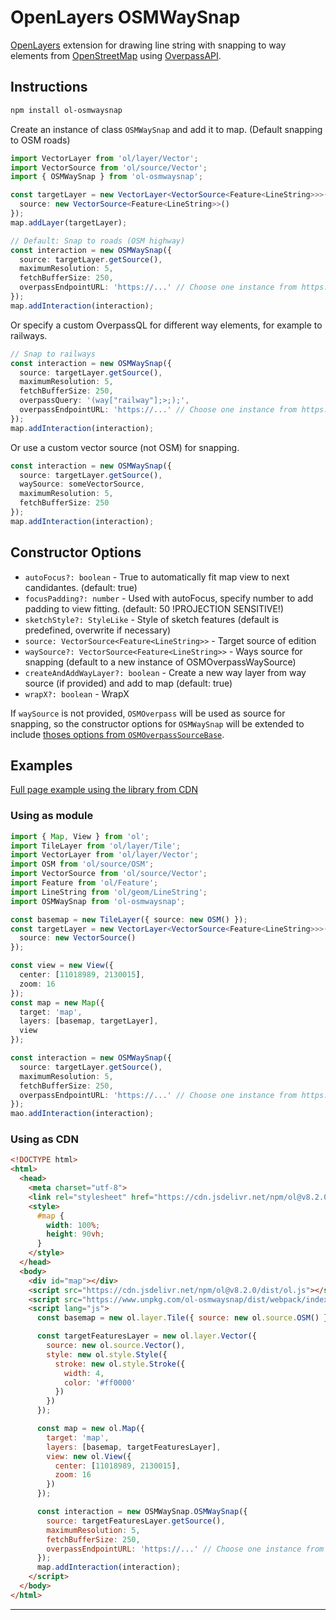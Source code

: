 # OpenLayers OSMWaySnap

[OpenLayers](https://openlayers.org/) extension for drawing line string with snapping to way elements from [OpenStreetMap](https://wiki.openstreetmap.org/wiki/About_OpenStreetMap) using [OverpassAPI](https://wiki.openstreetmap.org/wiki/Overpass_API).

## Instructions

```bash
npm install ol-osmwaysnap
```

Create an instance of class `OSMWaySnap` and add it to map. (Default snapping to OSM roads)

```ts
import VectorLayer from 'ol/layer/Vector';
import VectorSource from 'ol/source/Vector';
import { OSMWaySnap } from 'ol-osmwaysnap';

const targetLayer = new VectorLayer<VectorSource<Feature<LineString>>>({
  source: new VectorSource<Feature<LineString>>()
});
map.addLayer(targetLayer);

// Default: Snap to roads (OSM highway)
const interaction = new OSMWaySnap({
  source: targetLayer.getSource(),
  maximumResolution: 5,
  fetchBufferSize: 250,
  overpassEndpointURL: 'https://...' // Choose one instance from https://wiki.openstreetmap.org/wiki/Overpass_API#Public_Overpass_API_instances
});
map.addInteraction(interaction);
```

Or specify a custom OverpassQL for different way elements, for example to railways.

```ts
// Snap to railways
const interaction = new OSMWaySnap({
  source: targetLayer.getSource(),
  maximumResolution: 5,
  fetchBufferSize: 250,
  overpassQuery: '(way["railway"];>;);',
  overpassEndpointURL: 'https://...' // Choose one instance from https://wiki.openstreetmap.org/wiki/Overpass_API#Public_Overpass_API_instances
});
map.addInteraction(interaction);
```

Or use a custom vector source (not OSM) for snapping.

```ts
const interaction = new OSMWaySnap({
  source: targetLayer.getSource(),
  waySource: someVectorSource,
  maximumResolution: 5,
  fetchBufferSize: 250
});
map.addInteraction(interaction);
```

## Constructor Options

- `autoFocus?: boolean` - True to automatically fit map view to next candidantes. (default: true)
- `focusPadding?: number` - Used with autoFocus, specify number to add padding to view fitting. (default: 50 !PROJECTION SENSITIVE!)
- `sketchStyle?: StyleLike` - Style of sketch features (default is predefined, overwrite if necessary)
- `source: VectorSource<Feature<LineString>>` - Target source of edition
- `waySource?: VectorSource<Feature<LineString>>` - Ways source for snapping (default to a new instance of OSMOverpassWaySource)
- `createAndAddWayLayer?: boolean` - Create a new way layer from way source (if provided) and add to map (default: true)
- `wrapX?: boolean` - WrapX

If `waySource` is not provided, `OSMOverpass` will be used as source for snapping, so the constructor options for `OSMWaySnap` will be extended to include [thoses options from `OSMOverpassSourceBase`](https://github.com/ponlawat-w/ol-osmoverpass#constructor-options).

## Examples

[Full page example using the library from CDN](./examples/index.html)

### Using as module

```ts
import { Map, View } from 'ol';
import TileLayer from 'ol/layer/Tile';
import VectorLayer from 'ol/layer/Vector';
import OSM from 'ol/source/OSM';
import VectorSource from 'ol/source/Vector';
import Feature from 'ol/Feature';
import LineString from 'ol/geom/LineString'; 
import OSMWaySnap from 'ol-osmwaysnap';

const basemap = new TileLayer({ source: new OSM() });
const targetLayer = new VectorLayer<VectorSource<Feature<LineString>>>({
  source: new VectorSource()
});

const view = new View({
  center: [11018989, 2130015],
  zoom: 16
});
const map = new Map({
  target: 'map',
  layers: [basemap, targetLayer],
  view
});

const interaction = new OSMWaySnap({
  source: targetLayer.getSource(),
  maximumResolution: 5,
  fetchBufferSize: 250,
  overpassEndpointURL: 'https://...' // Choose one instance from https://wiki.openstreetmap.org/wiki/Overpass_API#Public_Overpass_API_instances
});
mao.addInteraction(interaction);
```

### Using as CDN

```html
<!DOCTYPE html>
<html>
  <head>
    <meta charset="utf-8">
    <link rel="stylesheet" href="https://cdn.jsdelivr.net/npm/ol@v8.2.0/ol.css">
    <style>
      #map {
        width: 100%;
        height: 90vh;
      }
    </style>
  </head>
  <body>
    <div id="map"></div>
    <script src="https://cdn.jsdelivr.net/npm/ol@v8.2.0/dist/ol.js"></script>
    <script src="https://www.unpkg.com/ol-osmwaysnap/dist/webpack/index.js"></script>
    <script lang="js">
      const basemap = new ol.layer.Tile({ source: new ol.source.OSM() });

      const targetFeaturesLayer = new ol.layer.Vector({
        source: new ol.source.Vector(),
        style: new ol.style.Style({
          stroke: new ol.style.Stroke({
            width: 4,
            color: '#ff0000'
          })
        })
      });

      const map = new ol.Map({
        target: 'map',
        layers: [basemap, targetFeaturesLayer],
        view: new ol.View({
          center: [11018989, 2130015],
          zoom: 16
        })
      });

      const interaction = new OSMWaySnap.OSMWaySnap({
        source: targetFeaturesLayer.getSource(),
        maximumResolution: 5,
        fetchBufferSize: 250,
        overpassEndpointURL: 'https://...' // Choose one instance from https://wiki.openstreetmap.org/wiki/Overpass_API#Public_Overpass_API_instances
      });
      map.addInteraction(interaction);
    </script>
  </body>
</html>
```

---
